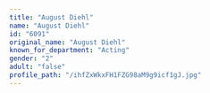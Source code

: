 ```yaml
---
title: "August Diehl"
name: "August Diehl"
id: "6091"
original_name: "August Diehl"
known_for_department: "Acting"
gender: "2"
adult: "false"
profile_path: "/ihfZxWkxFH1FZG98aM9g9icf1gJ.jpg"
---
```

